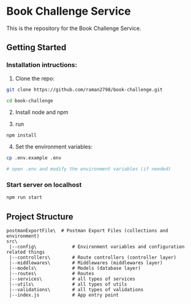 # Book Challenge Service

This is the repository for the Book Challenge Service.

## Getting Started

### Installation intructions:

1. Clone the repo:

```bash
git clone https://github.com/raman2798/book-challenge.git

cd book-challenge
```

2. Install node and npm

3. run

```
npm install
```

4. Set the environment variables:

```bash
cp .env.example .env

# open .env and modify the environment variables (if needed)
```

### Start server on localhost

```bash
npm run start
```

## Project Structure

```
postmanExportFile\  # Postman Export Files (collections and environment)
src\
 |--config\             # Environment variables and configuration related things
 |--controllers\        # Route controllers (controller layer)
 |--middlewares\        # Middlewares (middlewares layer)
 |--models\             # Models (database layer)
 |--routes\             # Routes
 |--services\           # all types of services
 |--utils\              # all types of utils
 |--validations\        # all types of validations
 |--index.js            # App entry point
```
